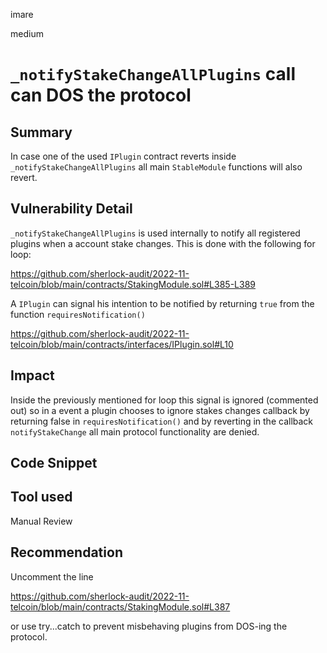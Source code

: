 imare

medium

# ``_notifyStakeChangeAllPlugins`` call can DOS the protocol

## Summary
In case one of the used ``IPlugin`` contract reverts inside ``_notifyStakeChangeAllPlugins`` all main ``StableModule`` functions will also revert.

## Vulnerability Detail

``_notifyStakeChangeAllPlugins`` is used internally to notify all registered plugins when a account stake changes. This is done with the following for loop:

https://github.com/sherlock-audit/2022-11-telcoin/blob/main/contracts/StakingModule.sol#L385-L389

A ``IPlugin`` can signal his intention to be notified by returning ``true`` from the function ``requiresNotification()``

https://github.com/sherlock-audit/2022-11-telcoin/blob/main/contracts/interfaces/IPlugin.sol#L10

## Impact
Inside the previously mentioned for loop this signal is ignored (commented out) so in a event a plugin chooses to ignore stakes changes callback by returning false in ``requiresNotification()`` and by reverting in the callback ``notifyStakeChange`` all main protocol functionality are denied.

## Code Snippet

## Tool used

Manual Review

## Recommendation
Uncomment the line 

https://github.com/sherlock-audit/2022-11-telcoin/blob/main/contracts/StakingModule.sol#L387

or use try...catch to prevent misbehaving plugins from DOS-ing the protocol.